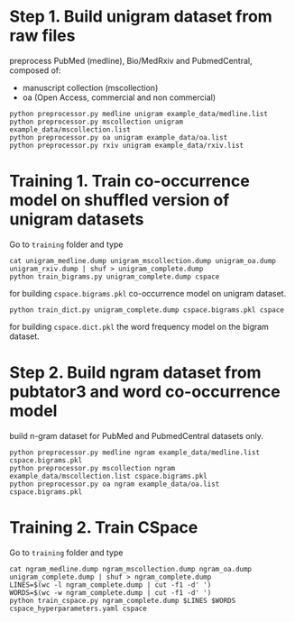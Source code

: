 # Step 1. Build unigram dataset from raw files

preprocess PubMed (medline), Bio/MedRxiv and PubmedCentral, composed of:
- manuscript collection (mscollection)
- oa (Open Access, commercial and non commercial) 

```
python preprocessor.py medline unigram example_data/medline.list
python preprocessor.py mscollection unigram example_data/mscollection.list
python preprocessor.py oa unigram example_data/oa.list
python preprocessor.py rxiv unigram example_data/rxiv.list
```

# Training 1. Train co-occurrence model on shuffled version of unigram datasets

Go to `training` folder and type

```
cat unigram_medline.dump unigram_mscollection.dump unigram_oa.dump unigram_rxiv.dump | shuf > unigram_complete.dump 
python train_bigrams.py unigram_complete.dump cspace
```

for building `cspace.bigrams.pkl` co-occurrence model on unigram dataset.

```
python train_dict.py unigram_complete.dump cspace.bigrams.pkl cspace 
```

for building `cspace.dict.pkl` the word frequency model on the bigram dataset.


# Step 2. Build ngram dataset from pubtator3 and word co-occurrence model

build n-gram dataset for PubMed and PubmedCentral datasets only.

```
python preprocessor.py medline ngram example_data/medline.list cspace.bigrams.pkl
python preprocessor.py mscollection ngram example_data/mscollection.list cspace.bigrams.pkl
python preprocessor.py oa ngram example_data/oa.list cspace.bigrams.pkl
```

# Training 2. Train CSpace
Go to `training` folder and type

```
cat ngram_medline.dump ngram_mscollection.dump ngram_oa.dump unigram_complete.dump | shuf > ngram_complete.dump
LINES=$(wc -l ngram_complete.dump | cut -f1 -d' ')
WORDS=$(wc -w ngram_complete.dump | cut -f1 -d' ')
python train_cspace.py ngram_complete.dump $LINES $WORDS cspace_hyperparameters.yaml cspace 
```
